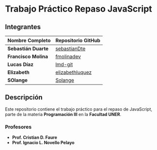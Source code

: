 # Trabajo Práctico Repaso JavaScript

## Integrantes

| Nombre Completo       | Repositorio GitHub                        |
|-----------------------|-------------------------------------------|
| **Sebastián Duarte**  | [sebastianDte](https://github.com/sebastianDte) |
| **Francisco Molina**  | [fmolinadev](https://github.com/fmolinadev) |
| **Lucas Díaz**        | [lmd-git](https://github.com/lmd-git) |
| **Elizabeth**         | [elizabethluquez](https://github.com/elizabethluquez) |
| **SOlange**           | [Solange](https://github.com/usuario/repositorio5) |

## Descripción
Este repositorio contiene el trabajo práctico para el repaso de JavaScript, parte de la materia **Programación III** en la **Facultad UNER**.

### Profesores
- **Prof. Cristian D. Faure**
- **Prof. Ignacio L. Novello Pelayo**
